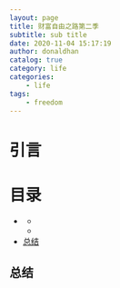 ```yaml
---
layout: page
title: 财富自由之路第二季
subtitle: sub title
date: 2020-11-04 15:17:19
author: donaldhan
catalog: true
category: life
categories:
    - life
tags:
    - freedom
---
```


# 引言



# 目录
* [](#)
    * [](#)
    * [](#)
* [总结](#总结)




###



###


## 总结
